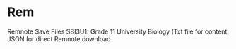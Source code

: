 # Rem
Remnote Save Files
SBI3U1: Grade 11 University Biology (Txt file for content, JSON for direct Remnote download
